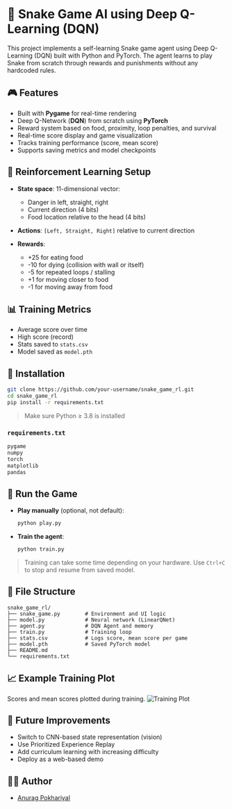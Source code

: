 # 🐍 Snake Game AI using Deep Q-Learning (DQN)

This project implements a self-learning Snake game agent using Deep Q-Learning (DQN) built with Python and PyTorch. The agent learns to play Snake from scratch through rewards and punishments without any hardcoded rules.


## 🎮 Features

* Built with **Pygame** for real-time rendering
* Deep Q-Network (**DQN**) from scratch using **PyTorch**
* Reward system based on food, proximity, loop penalties, and survival
* Real-time score display and game visualization
* Tracks training performance (score, mean score)
* Supports saving metrics and model checkpoints

## 🧠 Reinforcement Learning Setup

* **State space**: 11-dimensional vector:

  * Danger in left, straight, right
  * Current direction (4 bits)
  * Food location relative to the head (4 bits)
* **Actions**: `[Left, Straight, Right]` relative to current direction
* **Rewards**:

  * +25 for eating food
  * -10 for dying (collision with wall or itself)
  * -5 for repeated loops / stalling
  * +1 for moving closer to food
  * -1 for moving away from food

## 📊 Training Metrics

* Average score over time
* High score (record)
* Stats saved to `stats.csv`
* Model saved as `model.pth`

## 🧪 Installation

```bash
git clone https://github.com/your-username/snake_game_rl.git
cd snake_game_rl
pip install -r requirements.txt
```

> Make sure Python ≥ 3.8 is installed

### `requirements.txt`

```txt
pygame
numpy
torch
matplotlib
pandas
```

## 🚀 Run the Game

* **Play manually** (optional, not default):

  ```bash
  python play.py
  ```

* **Train the agent**:

  ```bash
  python train.py
  ```

> Training can take some time depending on your hardware. Use `Ctrl+C` to stop and resume from saved model.

## 📁 File Structure

```
snake_game_rl/
├── snake_game.py        # Environment and UI logic
├── model.py             # Neural network (LinearQNet)
├── agent.py             # DQN Agent and memory
├── train.py             # Training loop
├── stats.csv            # Logs score, mean score per game
├── model.pth            # Saved PyTorch model
├── README.md
└── requirements.txt
```

## 📈 Example Training Plot

Scores and mean scores plotted during training.
![Training Plot](https://github.com/user-attachments/assets/b6a0f474-daf1-4cc4-b93c-513cb70a84a4)

## 📌 Future Improvements

* Switch to CNN-based state representation (vision)
* Use Prioritized Experience Replay
* Add curriculum learning with increasing difficulty
* Deploy as a web-based demo

## 🧑‍💻 Author

* [Anurag Pokhariyal](https://github.com/AnuragP004)
